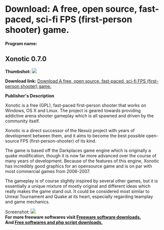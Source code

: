 # Download: A free, open source, fast-paced, sci-fi FPS (first-person shooter) game.

**Program name:**

## Xonotic 0.7.0

  
**Thumbshot:** ![](http://www.freewarefiles.com/screenshot/xonotic_md.jpg)   
  
**Download link:** [Download A free, open source, fast-paced, sci-fi FPS (first-person shooter) game.](http://freesoftwares.boysofts.com/Xonotic_program_73354.html)  
  


**Publisher's Description**  
  


Xonotic is a free (GPL), fast-paced first-person shooter that works on Windows, OS X and Linux. The project is geared towards providing addictive arena shooter gameplay which is all spawned and driven by the community itself. 

Xonotic is a direct successor of the Nexuiz project with years of development between them, and it aims to become the best possible open-source FPS (first-person-shooter) of its kind.

The game is based off the Darkplaces game engine which is originally a quake modification, though it is now far more advanced over the course of many years of development. Because of the features of this engine, Xonotic has incredibly good graphics for an opensource game and is on par with most commercial games from 2006-2007. 

The gameplay is of course slightly inspired by several other games, but it is essentially a unique mixture of mostly original and different ideas which really makes the game stand out. It could be considered most similar to Unreal Tournament and Quake at its heart, especially regarding teamplay and game mechanics. 

  
  
Screenshot: ![](http://www.freewarefiles.com/screenshot/xonotic.jpg)   
**For more freeware softwares visit [Freeware software downloads.](http://freesoftwares.boysofts.com/)**   
**And [Free softwares and php script downloads.](http://www.boysofts.com/)**
